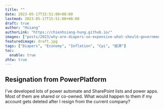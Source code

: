 ```yaml
---
title: ""
date: 2023-05-17T15:51:00+08:00
lastmod: 2023-05-17T15:51:00+08:00
draft: true
author: "Hsiang"
authorLink: "https://chienhsiang-hung.github.io/"
images: ["posts/2023/why-are-diapers-so-expensive-what-should-government-do/draft.jpg"]
featuredimage: draft.jpg
tags: ["Diapers", "Economy", "Inflation", "Cpi", "經濟"]
toc:
  enable: true
zhtw: true
---
```

## Resignation from PowerPlatform
I've developed lots of power automate and SharePoint lists and power apps. Most of them are shared or co-owned. What would happen to them if my account gets deleted after I resign from the current company?